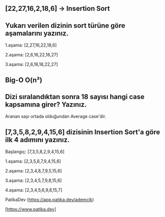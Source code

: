 ## [22,27,16,2,18,6] -> Insertion Sort

## Yukarı verilen dizinin sort türüne göre aşamalarını yazınız.

1.aşama: [2,27,16,22,18,6] 

2.aşama: [2,6,16,22,18,27]

3.aşama: [2,6,16,18,22,27]

## Big-O O(n²)

## Dizi sıralandıktan sonra 18 sayısı hangi case kapsamına girer? Yazınız.
Aranan sayı ortada olduğundan Average case'dir.

## [7,3,5,8,2,9,4,15,6] dizisinin Insertion Sort'a göre ilk 4 adımını yazınız.

Başlangıç: [7,3,5,8,2,9,4,15,6]

1.aşama: [2,3,5,8,7,9,4,15,6]

2.aşama: [2,3,4,8,7,9,5,15,6]

3.aşama: [2,3,4,5,7,9,8,15,6]

4.aşama: [2,3,4,5,6,9,8,15,7]

PatikaDev
(https://app.patika.dev/ademclk)

[https://www.patika.dev]

